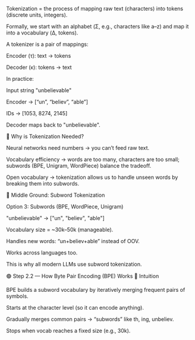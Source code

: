 Tokenization = the process of mapping raw text (characters) into tokens (discrete units, integers).

Formally, we start with an alphabet (Σ, e.g., characters like a–z) and map it into a vocabulary (Δ, tokens).

A tokenizer is a pair of mappings:

Encoder (τ): text → tokens

Decoder (κ): tokens → text

In practice:

Input string "unbelievable"

Encoder → [“un”, “believ”, “able”]

IDs → [1053, 8274, 2145]

Decoder maps back to "unbelievable".

🔹 Why is Tokenization Needed?

Neural networks need numbers → you can’t feed raw text.

Vocabulary efficiency → words are too many, characters are too small; subwords (BPE, Unigram, WordPiece) balance the tradeoff.

Open vocabulary → tokenization allows us to handle unseen words by breaking them into subwords.

🔹 Middle Ground: Subword Tokenization

Option 3: Subwords (BPE, WordPiece, Unigram)

"unbelievable" → ["un", "believ", "able"]

Vocabulary size = ~30k–50k (manageable).

Handles new words: “un+believ+able” instead of OOV.

Works across languages too.

This is why all modern LLMs use subword tokenization.

🟢 Step 2.2 — How Byte Pair Encoding (BPE) Works
🔹 Intuition

BPE builds a subword vocabulary by iteratively merging frequent pairs of symbols.

Starts at the character level (so it can encode anything).

Gradually merges common pairs → “subwords” like th, ing, unbeliev.

Stops when vocab reaches a fixed size (e.g., 30k).